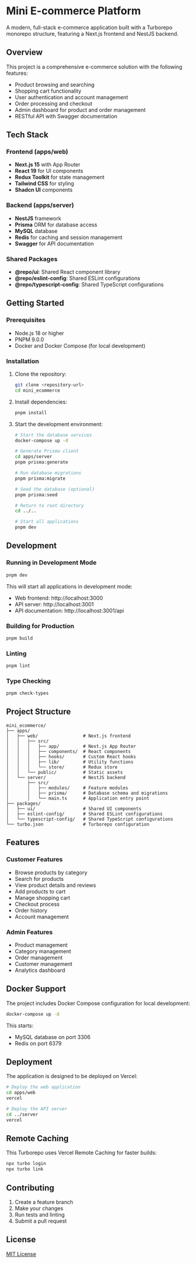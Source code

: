 # Mini E-commerce Platform

A modern, full-stack e-commerce application built with a Turborepo monorepo structure, featuring a Next.js frontend and NestJS backend.

## Overview

This project is a comprehensive e-commerce solution with the following features:

- Product browsing and searching
- Shopping cart functionality
- User authentication and account management
- Order processing and checkout
- Admin dashboard for product and order management
- RESTful API with Swagger documentation

## Tech Stack

### Frontend (apps/web)
- **Next.js 15** with App Router
- **React 19** for UI components
- **Redux Toolkit** for state management
- **Tailwind CSS** for styling
- **Shadcn UI** components

### Backend (apps/server)
- **NestJS** framework
- **Prisma** ORM for database access
- **MySQL** database
- **Redis** for caching and session management
- **Swagger** for API documentation

### Shared Packages
- **@repo/ui**: Shared React component library
- **@repo/eslint-config**: Shared ESLint configurations
- **@repo/typescript-config**: Shared TypeScript configurations

## Getting Started

### Prerequisites
- Node.js 18 or higher
- PNPM 9.0.0
- Docker and Docker Compose (for local development)

### Installation

1. Clone the repository:
   ```bash
   git clone <repository-url>
   cd mini_ecommerce
   ```

2. Install dependencies:
   ```bash
   pnpm install
   ```

3. Start the development environment:
   ```bash
   # Start the database services
   docker-compose up -d
   
   # Generate Prisma client
   cd apps/server
   pnpm prisma:generate
   
   # Run database migrations
   pnpm prisma:migrate
   
   # Seed the database (optional)
   pnpm prisma:seed
   
   # Return to root directory
   cd ../..
   
   # Start all applications
   pnpm dev
   ```

## Development

### Running in Development Mode

```bash
pnpm dev
```

This will start all applications in development mode:
- Web frontend: http://localhost:3000
- API server: http://localhost:3001
- API documentation: http://localhost:3001/api

### Building for Production

```bash
pnpm build
```

### Linting

```bash
pnpm lint
```

### Type Checking

```bash
pnpm check-types
```

## Project Structure

```
mini_ecommerce/
├── apps/
│   ├── web/                 # Next.js frontend
│   │   ├── src/
│   │   │   ├── app/         # Next.js App Router
│   │   │   ├── components/  # React components
│   │   │   ├── hooks/       # Custom React hooks
│   │   │   ├── lib/         # Utility functions
│   │   │   └── store/       # Redux store
│   │   └── public/          # Static assets
│   └── server/              # NestJS backend
│       ├── src/
│       │   ├── modules/     # Feature modules
│       │   ├── prisma/      # Database schema and migrations
│       │   └── main.ts      # Application entry point
├── packages/
│   ├── ui/                  # Shared UI components
│   ├── eslint-config/       # Shared ESLint configurations
│   └── typescript-config/   # Shared TypeScript configurations
└── turbo.json               # Turborepo configuration
```

## Features

### Customer Features
- Browse products by category
- Search for products
- View product details and reviews
- Add products to cart
- Manage shopping cart
- Checkout process
- Order history
- Account management

### Admin Features
- Product management
- Category management
- Order management
- Customer management
- Analytics dashboard

## Docker Support

The project includes Docker Compose configuration for local development:

```bash
docker-compose up -d
```

This starts:
- MySQL database on port 3306
- Redis on port 6379

## Deployment

The application is designed to be deployed on Vercel:

```bash
# Deploy the web application
cd apps/web
vercel

# Deploy the API server
cd ../server
vercel
```

## Remote Caching

This Turborepo uses Vercel Remote Caching for faster builds:

```bash
npx turbo login
npx turbo link
```

## Contributing

1. Create a feature branch
2. Make your changes
3. Run tests and linting
4. Submit a pull request

## License

[MIT License](LICENSE)

